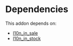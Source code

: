 # Dependencies

This addon depends on:

- [l10n_in_sale](https://github.com/bringout/oca-ocb-l10n_asia-pacific/tree/001f2cde0a10b001062384af86ae9c9c2e24c4f7/odoo-bringout-oca-ocb-l10n_in_sale)
- [l10n_in_stock](https://github.com/bringout/oca-ocb-l10n_asia-pacific/tree/001f2cde0a10b001062384af86ae9c9c2e24c4f7/odoo-bringout-oca-ocb-l10n_in_stock)
